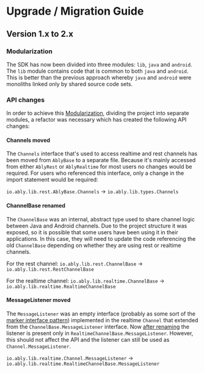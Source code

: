 # Upgrade / Migration Guide

## Version 1.x to 2.x

### Modularization

The SDK has now been divided into three modules: `lib`, `java` and `android`. The `lib` module contains code that is common to both `java` and `android`.
This is better than the previous approach whereby `java` and `android` were monoliths linked only by shared source code sets.

### API changes

In order to achieve this [Modularization](#modularization), dividing the project into separate modules, a refactor was necessary which has created the following API changes:

#### Channels moved

The `Channels` interface that's used to access realtime and rest channels has been moved from `AblyBase` to a separate file.
Because it's mainly accessed from either `AblyRest` or `AblyRealtime` for most users no changes would be required. 
For users who referenced this interface, only a change in the import statement would be required:

`io.ably.lib.rest.AblyBase.Channels` -> `io.ably.lib.types.Channels`

#### ChannelBase renamed

The `ChannelBase` was an internal, abstract type used to share channel logic between Java and Android channels. Due to
the project structure it was exposed, so it is possible that some users have been using it in their applications. In
this case, they will need to update the code referencing the old `ChannelBase` depending on whether they are using rest
or realtime channels.

For the rest channel:
`io.ably.lib.rest.ChannelBase` -> `io.ably.lib.rest.RestChannelBase`

For the realtime channel:
`io.ably.lib.realtime.ChannelBase` -> `io.ably.lib.realtime.RealtimeChannelBase`

#### MessageListener moved

The `MessageListener` was an empty interface (probably as some sort of the [marker interface pattern](https://en.wikipedia.org/wiki/Marker_interface_pattern)) 
implemented in the realtime `Channel` that extended from the `ChannelBase.MessageListener` interface. Now [after renaming](#channelbase-renamed)
the listener is present only in `RealtimeChannelBase.MessageListener`. However, this should not affect the API and the listener can still be used as `Channel.MessageListener`.

`io.ably.lib.realtime.Channel.MessageListener` -> `io.ably.lib.realtime.RealtimeChannelBase.MessageListener`
